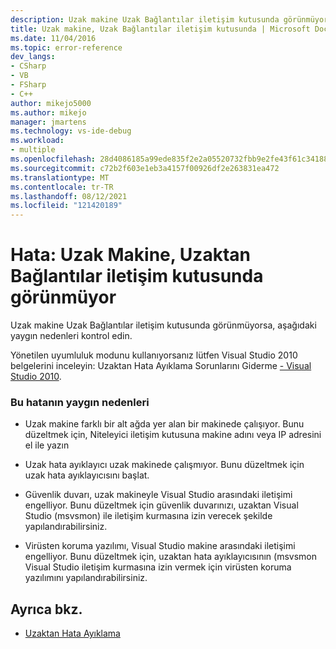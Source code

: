```yaml
---
description: Uzak makine Uzak Bağlantılar iletişim kutusunda görünmüyorsa, aşağıdaki yaygın nedenleri kontrol edin.
title: Uzak makine, Uzak Bağlantılar iletişim kutusunda | Microsoft Docs
ms.date: 11/04/2016
ms.topic: error-reference
dev_langs:
- CSharp
- VB
- FSharp
- C++
author: mikejo5000
ms.author: mikejo
manager: jmartens
ms.technology: vs-ide-debug
ms.workload:
- multiple
ms.openlocfilehash: 28d4086185a99ede835f2e2a05520732fbb9e2fe43f61c34188462a971371ba0
ms.sourcegitcommit: c72b2f603e1eb3a4157f00926df2e263831ea472
ms.translationtype: MT
ms.contentlocale: tr-TR
ms.lasthandoff: 08/12/2021
ms.locfileid: "121420189"
---
```

# <a name="error-remote-machine-does-not-appear-in-a-remote-connections-dialog"></a>Hata: Uzak Makine, Uzaktan Bağlantılar iletişim kutusunda görünmüyor
Uzak makine Uzak Bağlantılar iletişim kutusunda görünmüyorsa, aşağıdaki yaygın nedenleri kontrol edin.

 Yönetilen uyumluluk modunu kullanıyorsanız lütfen Visual Studio 2010 belgelerini inceleyin: Uzaktan Hata Ayıklama Sorunlarını Giderme [- Visual Studio 2010](/previous-versions/visualstudio/visual-studio-2010/2ys11ead(v=vs.100)).

### <a name="common-causes-for-this-error"></a>Bu hatanın yaygın nedenleri

- Uzak makine farklı bir alt ağda yer alan bir makinede çalışıyor. Bunu düzeltmek için, Niteleyici iletişim kutusuna makine adını veya IP adresini el ile yazın

- Uzak hata ayıklayıcı uzak makinede çalışmıyor. Bunu düzeltmek için uzak hata ayıklayıcısını başlat.

- Güvenlik duvarı, uzak makineyle Visual Studio arasındaki iletişimi engelliyor. Bunu düzeltmek için güvenlik duvarınızı, uzaktan Visual Studio (msvsmon) ile iletişim kurmasına izin verecek şekilde yapılandırabilirsiniz.

- Virüsten koruma yazılımı, Visual Studio makine arasındaki iletişimi engelliyor. Bunu düzeltmek için, uzaktan hata ayıklayıcısının (msvsmon Visual Studio iletişim kurmasına izin vermek için virüsten koruma yazılımını yapılandırabilirsiniz.

## <a name="see-also"></a>Ayrıca bkz.
- [Uzaktan Hata Ayıklama](../debugger/remote-debugging.md)
